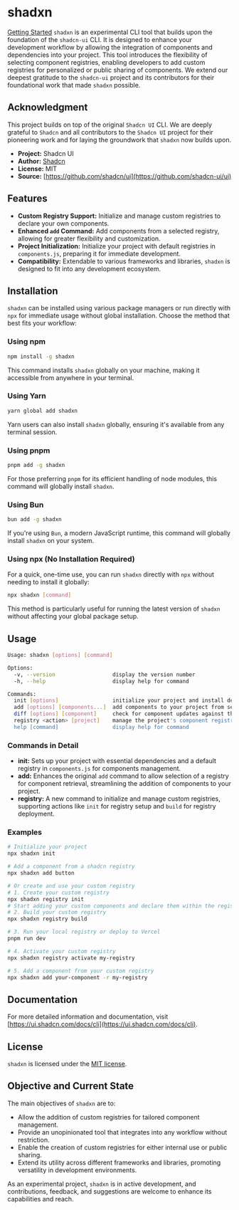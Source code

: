 
# shadxn
[Getting Started](https://medium.com/@anis.marrouchi/revolutionizing-component-management-with-shadxn-73569fdfd0d6)
`shadxn` is an experimental CLI tool that builds upon the foundation of the `shadcn-ui` CLI. It is designed to enhance your development workflow by allowing the integration of components and dependencies into your project. This tool introduces the flexibility of selecting component registries, enabling developers to add custom registries for personalized or public sharing of components. We extend our deepest gratitude to the `shadcn-ui` project and its contributors for their foundational work that made `shadxn` possible.

## Acknowledgment 
This project builds on top of the original `Shadcn UI` CLI. We are deeply grateful to `Shadcn` and all contributors to the `Shadcn UI` project for their pioneering work and for laying the groundwork that `shadxn` now builds upon.
 -  **Project:** Shadcn UI
 -  **Author:** [Shadcn](https://twitter.com/shadcn) 
 -  **License:** MIT 
 -  **Source:** [https://github.com/shadcn/ui](https://github.com/shadcn-ui/ui)

## Features

- **Custom Registry Support:** Initialize and manage custom registries to declare your own components.
- **Enhanced `add` Command:** Add components from a selected registry, allowing for greater flexibility and customization.
- **Project Initialization:** Initialize your project with default registries in `components.js`, preparing it for immediate development.
- **Compatibility:** Extendable to various frameworks and libraries, `shadxn` is designed to fit into any development ecosystem.

## Installation

`shadxn` can be installed using various package managers or run directly with `npx` for immediate usage without global installation. Choose the method that best fits your workflow:

### Using npm

```bash
npm install -g shadxn
```

This command installs `shadxn` globally on your machine, making it accessible from anywhere in your terminal.

### Using Yarn

```bash
yarn global add shadxn
```

Yarn users can also install `shadxn` globally, ensuring it's available from any terminal session.

### Using pnpm

```bash
pnpm add -g shadxn
```

For those preferring `pnpm` for its efficient handling of node modules, this command will globally install `shadxn`.

### Using Bun

```bash
bun add -g shadxn
```

If you're using `Bun`, a modern JavaScript runtime, this command will globally install `shadxn` on your system.

### Using npx (No Installation Required)

For a quick, one-time use, you can run `shadxn` directly with `npx` without needing to install it globally:

```bash
npx shadxn [command]
```

This method is particularly useful for running the latest version of `shadxn` without affecting your global package setup.

## Usage

```bash
Usage: shadxn [options] [command]

Options:
  -v, --version                  display the version number
  -h, --help                     display help for command

Commands:
  init [options]                 initialize your project and install dependencies, adds default registries
  add [options] [components...]  add components to your project from selected registries
  diff [options] [component]     check for component updates against the registry
  registry <action> [project]    manage the project's component registry
  help [command]                 display help for command
```

### Commands in Detail

- **init:** Sets up your project with essential dependencies and a default registry in `components.js` for components management.
- **add:** Enhances the original `add` command to allow selection of a registry for component retrieval, streamlining the addition of components to your project.
- **registry:** A new command to initialize and manage custom registries, supporting actions like `init` for registry setup and `build` for registry deployment.

### Examples

```bash
# Initialize your project
npx shadxn init

# Add a component from a shadcn registry
npx shadxn add button

# Or create and use your custom registry
# 1. Create your custom registry
npx shadxn registry init
# Start adding your custom components and declare them within the registry/registry.tsx file
# 2. Build your custom registry
npx shadxn registry build

# 3. Run your local registry or deploy to Vercel
pnpm run dev

# 4. Activate your custom registry
npx shadxn registry activate my-registry

# 5. Add a component from your custom registry
npx shadxn add your-component -r my-registry
```

## Documentation

For more detailed information and documentation, visit [https://ui.shadcn.com/docs/cli](https://ui.shadcn.com/docs/cli).

## License

`shadxn` is licensed under the [MIT license](https://github.com/anis-marrouchi/shadxn/blob/main/LICENSE.md).

## Objective and Current State

The main objectives of `shadxn` are to:
- Allow the addition of custom registries for tailored component management.
- Provide an unopinionated tool that integrates into any workflow without restriction.
- Enable the creation of custom registries for either internal use or public sharing.
- Extend its utility across different frameworks and libraries, promoting versatility in development environments.

As an experimental project, `shadxn` is in active development, and contributions, feedback, and suggestions are welcome to enhance its capabilities and reach.
